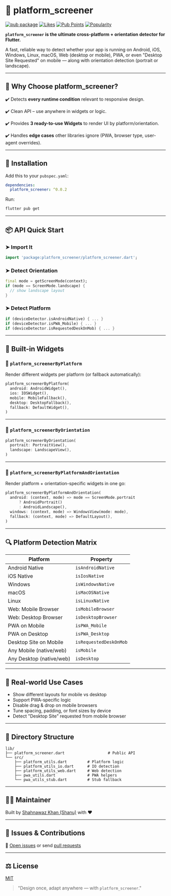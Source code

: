 # 📱 platform_screener


[![pub package](https://img.shields.io/pub/v/platform_screener.svg?logo=dart)](https://pub.dev/packages/platform_screener)
[![Likes](https://img.shields.io/pub/likes/platform_screener?logo=dart)](https://pub.dev/packages/platform_screener)
[![Pub Points](https://img.shields.io/pub/points/platform_screener?logo=dart)](https://pub.dev/packages/platform_screener)
[![Popularity](https://img.shields.io/pub/popularity/platform_screener?logo=dart)](https://pub.dev/packages/platform_screener)


**`platform_screener` is the ultimate cross-platform + orientation detector for Flutter.**

A fast, reliable way to detect whether your app is running on Android, iOS, Windows, Linux, macOS, Web (desktop or mobile), PWA, or even "Desktop Site Requested" on mobile — along with orientation detection (portrait or landscape).

---

## 🚀 Why Choose platform_screener?

✔️ Detects **every runtime condition** relevant to responsive design.

✔️ Clean API – use anywhere in widgets or logic.

✔️ Provides **3 ready-to-use Widgets** to render UI by platform/orientation.

✔️ Handles **edge cases** other libraries ignore (PWA, browser type, user-agent overrides).


---

## 🔧 Installation

Add this to your `pubspec.yaml`:

```yaml
dependencies:
  platform_screener: ^0.0.2
```

Run:

```bash
flutter pub get
```

---

## 📦 API Quick Start

### ➤ Import It

```dart
import 'package:platform_screener/platform_screener.dart';
```

### ➤ Detect Orientation

```dart
final mode = getScreenMode(context);
if (mode == ScreenMode.landscape) {
  // show landscape layout
}
```

### ➤ Detect Platform

```dart
if (deviceDetector.isAndroidNative) { ... }
if (deviceDetector.isPWA_Mobile) { ... }
if (deviceDetector.isRequestedDeskOnMob) { ... }
```

---

## 🧩 Built-in Widgets

### 🔹 `platform_screenerByPlatform`

Render different widgets per platform (or fallback automatically):

```dart
platform_screenerByPlatform(
  android: AndroidWidget(),
  ios: IOSWidget(),
  mobile: MobileFallback(),
  desktop: DesktopFallback(),
  fallback: DefaultWidget(),
)
```

---

### 🔹 `platform_screenerByOrientation`

```dart
platform_screenerByOrientation(
  portrait: PortraitView(),
  landscape: LandscapeView(),
)
```

---

### 🔹 `platform_screenerByPlatformAndOrientation`

Render platform + orientation-specific widgets in one go:

```dart
platform_screenerByPlatformAndOrientation(
  android: (context, mode) => mode == ScreenMode.portrait
      ? AndroidPortrait()
      : AndroidLandscape(),
  windows: (context, mode) => WindowsView(mode: mode),
  fallback: (context, mode) => DefaultLayout(),
)
```

---

## 🔍 Platform Detection Matrix

| Platform                 | Property               |
| ------------------------ | ---------------------- |
| Android Native           | `isAndroidNative`      |
| iOS Native               | `isIosNative`          |
| Windows                  | `isWindowsNative`      |
| macOS                    | `isMacOSNative`        |
| Linux                    | `isLinuxNative`        |
| Web: Mobile Browser      | `isMobileBrowser`      |
| Web: Desktop Browser     | `isDesktopBrowser`     |
| PWA on Mobile            | `isPWA_Mobile`         |
| PWA on Desktop           | `isPWA_Desktop`        |
| Desktop Site on Mobile   | `isRequestedDeskOnMob` |
| Any Mobile (native/web)  | `isMobile`             |
| Any Desktop (native/web) | `isDesktop`            |

---

## 🔄 Real-world Use Cases

* Show different layouts for mobile vs desktop
* Support PWA-specific logic
* Disable drag & drop on mobile browsers
* Tune spacing, padding, or font sizes by device
* Detect "Desktop Site" requested from mobile browser

---

## 📁 Directory Structure

```
lib/
├── platform_screener.dart                   # Public API
└── src/
    ├── platform_utils.dart         # Platform logic
    ├── platform_utils_io.dart      # IO detection
    ├── platform_utils_web.dart     # Web detection
    ├── pwa_utils.dart              # PWA helpers
    └── pwa_utils_stub.dart         # Stub fallback
```

---

## 👨‍💻 Maintainer

Built by [Shahnawaz Khan (Shanu)](https://github.com/Shanu33) with ❤️

---

## 📮 Issues & Contributions

📌 [Open issues](https://github.com/Shanu33/platform_screener/issues) or send [pull requests](https://github.com/Shanu33/platform_screener/pulls)

---

## ⚖️ License

[MIT](https://opensource.org/licenses/MIT)

> "Design once, adapt anywhere — with `platform_screener`."
